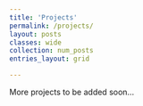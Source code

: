 ```yaml
---
title: 'Projects'
permalink: /projects/
layout: posts
classes: wide
collection: num_posts
entries_layout: grid

---
```


More projects to be added soon...



<!-- {% include figure image_path="/assets/images/project.jpg" alt="this is a placeholder image" caption="This is a figure caption." %} -->
